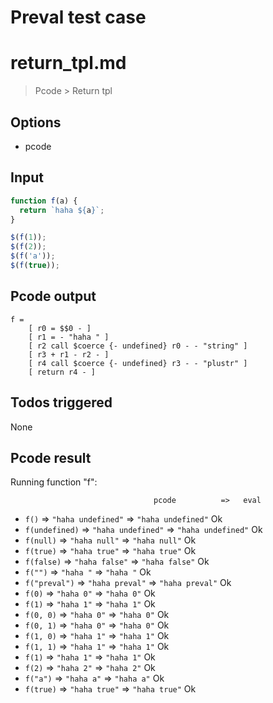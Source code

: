 # Preval test case

# return_tpl.md

> Pcode > Return tpl

## Options

- pcode

## Input

`````js filename=intro
function f(a) {
  return `haha ${a}`;
}

$(f(1));
$(f(2));
$(f('a'));
$(f(true));
`````


## Pcode output


`````fileintro
f =
    [ r0 = $$0 - ]
    [ r1 = - "haha " ]
    [ r2 call $coerce {- undefined} r0 - - "string" ]
    [ r3 + r1 - r2 - ]
    [ r4 call $coerce {- undefined} r3 - - "plustr" ]
    [ return r4 - ]
`````




## Todos triggered


None


## Pcode result


Running function "f":

                                    pcode          =>   eval
 - `f()`                       => `"haha undefined"` => `"haha undefined"`  Ok
 - `f(undefined)`              => `"haha undefined"` => `"haha undefined"`  Ok
 - `f(null)`                   => `"haha null"`    => `"haha null"`     Ok
 - `f(true)`                   => `"haha true"`    => `"haha true"`     Ok
 - `f(false)`                  => `"haha false"`   => `"haha false"`    Ok
 - `f("")`                     => `"haha "`        => `"haha "`         Ok
 - `f("preval")`               => `"haha preval"`  => `"haha preval"`   Ok
 - `f(0)`                      => `"haha 0"`       => `"haha 0"`        Ok
 - `f(1)`                      => `"haha 1"`       => `"haha 1"`        Ok
 - `f(0, 0)`                   => `"haha 0"`       => `"haha 0"`        Ok
 - `f(0, 1)`                   => `"haha 0"`       => `"haha 0"`        Ok
 - `f(1, 0)`                   => `"haha 1"`       => `"haha 1"`        Ok
 - `f(1, 1)`                   => `"haha 1"`       => `"haha 1"`        Ok
 - `f(1)`                      => `"haha 1"`       => `"haha 1"`        Ok
 - `f(2)`                      => `"haha 2"`       => `"haha 2"`        Ok
 - `f("a")`                    => `"haha a"`       => `"haha a"`        Ok
 - `f(true)`                   => `"haha true"`    => `"haha true"`     Ok
